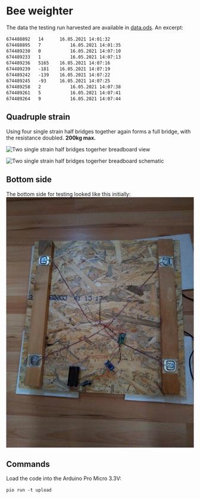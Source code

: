 # Bee weighter

The data the testing run harvested are available in
[data.ods](./docs/data.ods). An excerpt:

```
674488892	14		16.05.2021 14:01:32
674488895	7			16.05.2021 14:01:35
674489230	0			16.05.2021 14:07:10
674489233	1			16.05.2021 14:07:13
674489236	5165	16.05.2021 14:07:16
674489239	-181	16.05.2021 14:07:19
674489242	-139	16.05.2021 14:07:22
674489245	-93		16.05.2021 14:07:25
674489258	2			16.05.2021 14:07:38
674489261	5			16.05.2021 14:07:41
674489264	9			16.05.2021 14:07:44
```

## Quadruple strain

Using four single strain half bridges together again forms a full bridge,
with the resistance doubled. **200kg max.**

![Two single strain half bridges togerher breadboard
view](./docs/4-strain_bb.jpg)

![Two single strain half bridges togerher breadboard
schematic](./docs/4-strain_schem.jpg)

## Bottom side

The bottom side for testing looked like this initially:
![The bottom side of the weighting platform](./docs/bottom.jpg)

## Commands

Load the code into the Arduino Pro Micro 3.3V:

```
pio run -t upload
```
